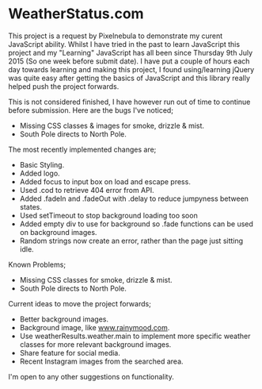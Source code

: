 # WeatherStatus.com

This project is a request by Pixelnebula to demonstrate my curent JavaScript ability.
Whilst I have tried in the past to learn JavaScript this project and my "Learning" JavaScript has all been since Thursday 9th July 2015 (So one week before submit date). I have put a couple of hours each day towards learning and making this project, I found using/learning jQuery was quite easy after getting the basics of JavaScript and this library really helped push the project forwards.

This is not considered finished, I have however run out of time to continue before submission. Here are the bugs I've noticed;

- Missing CSS classes & images for smoke, drizzle & mist.
- South Pole directs to North Pole.

The most recently implemented changes are;

- Basic Styling.
- Added logo.
- Added focus to input box on load and escape press.
- Used .cod to retrieve 404 error from API.
- Added .fadeIn and .fadeOut with .delay to reduce jumpyness between states.
- Used setTimeout to stop background loading too soon
- Added empty div to use for background so .fade functions can be used on background images.
- Random strings now create an error, rather than the page just sitting idle.

Known Problems;

- Missing CSS classes for smoke, drizzle & mist.
- South Pole directs to North Pole.

Current ideas to move the project forwards;

- Better background images.
- Background image, like www.rainymood.com.
- Use weatherResults.weather.main to implement more specific weather classes for more relevant background images.
- Share feature for social media.
- Recent Instagram images from the searched area.

I'm open to any other suggestions on functionality.
